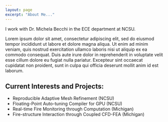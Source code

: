 ```yaml
---
layout: page
excerpt: "About Me..."
---
```


I work with Dr. Michela Becchi in the ECE department at NCSU. 

Lorem ipsum dolor sit amet, consectetur adipiscing elit, sed do eiusmod tempor incididunt ut labore et dolore magna aliqua. Ut enim ad minim veniam, quis nostrud exercitation ullamco laboris nisi ut aliquip ex ea commodo consequat. Duis aute irure dolor in reprehenderit in voluptate velit esse cillum dolore eu fugiat nulla pariatur. Excepteur sint occaecat cupidatat non proident, sunt in culpa qui officia deserunt mollit anim id est laborum.

## Current Interests and Projects:

- Reproducible Adaptive Mesh Refinement (NCSU)
- Floating-Point Auto-tuning Compiler for GPU (NCSU)
- Real-time Fire Monitoring through Computation (Michigan)
- Fire-structure Interaction through Coupled CFD-FEA (Michigan)
